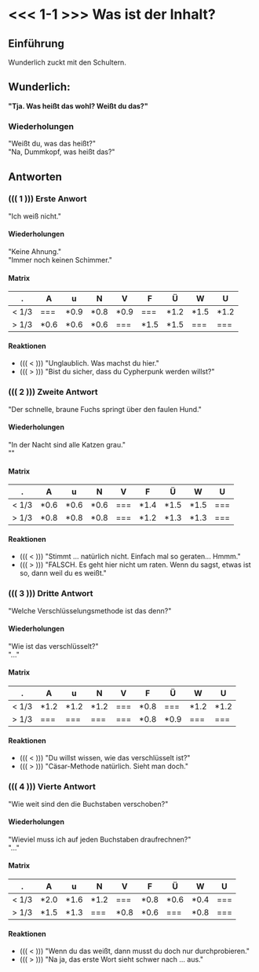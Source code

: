 # <<< 1-1 >>> Was ist der Inhalt?
## Einführung
Wunderlich zuckt mit den Schultern.
## Wunderlich:
**"Tja. Was heißt das wohl? Weißt du das?"**
### Wiederholungen 
"Weißt du, was das heißt?"  
"Na, Dummkopf, was heißt das?"
## Antworten
### ((( 1 ))) Erste Anwort
"Ich weiß nicht."
#### Wiederholungen
"Keine Ahnung."  
"Immer noch keinen Schimmer." 
#### Matrix
.         | A  | u  | N  | V  | F  | Ü  | W  | U  
------    |--- |--- |--- |--- |--- |--- |--- |---
< 1/3     | ===|*0.9|*0.8|*0.9| ===|*1.2|*1.5|*1.2 
> 1/3     |*0.6|*0.6|*0.6| ===|*1.5|*1.5| ===| ===    

#### Reaktionen
* ((( < ))) "Unglaublich. Was machst du hier."
* ((( > ))) "Bist du sicher, dass du Cypherpunk werden willst?"

### ((( 2 ))) Zweite Antwort
"Der schnelle, braune Fuchs springt über den faulen Hund."
#### Wiederholungen
"In der Nacht sind alle Katzen grau."  
"" 
#### Matrix
.         | A  | u  | N  | V  | F  | Ü  | W  | U  
------    |--- |--- |--- |--- |--- |--- |--- |---
< 1/3     |*0.6|*0.6|*0.6| ===|*1.4|*1.5|*1.5| === 
> 1/3     |*0.8|*0.8|*0.8| ===|*1.2|*1.3|*1.3| ===    

#### Reaktionen
* ((( < ))) "Stimmt ... natürlich nicht. Einfach mal so geraten... Hmmm."
* ((( > ))) "FALSCH. Es geht hier nicht um raten. Wenn du sagst, etwas ist so, dann weil du es weißt."

### ((( 3 ))) Dritte Antwort
"Welche Verschlüsselungsmethode ist das denn?"
#### Wiederholungen
"Wie ist das verschlüsselt?"  
"..." 
#### Matrix
.         | A  | u  | N  | V  | F  | Ü  | W  | U  
------    |--- |--- |--- |--- |--- |--- |--- |---
< 1/3     |*1.2|*1.2|*1.2| ===|*0.8| ===|*1.2|*1.2 
> 1/3     | ===| ===| ===| ===|*0.8|*0.9| ===| ===    

#### Reaktionen
* ((( < ))) "Du willst wissen, wie das verschlüsselt ist?"
* ((( > ))) "Cäsar-Methode natürlich. Sieht man doch."

### ((( 4 ))) Vierte Antwort
"Wie weit sind den die Buchstaben verschoben?"
#### Wiederholungen
"Wieviel muss ich auf jeden Buchstaben draufrechnen?"  
"..." 
#### Matrix
.         | A  | u  | N  | V  | F  | Ü  | W  | U  
------    |--- |--- |--- |--- |--- |--- |--- |---
< 1/3     |*2.0|*1.6|*1.2| ===|*0.8|*0.6|*0.4| === 
> 1/3     |*1.5|*1.3| ===|*0.8|*0.6| ===|*0.8| ===    

#### Reaktionen
* ((( < ))) "Wenn du das weißt, dann musst du doch nur durchprobieren."
* ((( > ))) "Na ja, das erste Wort sieht schwer nach ... aus."

